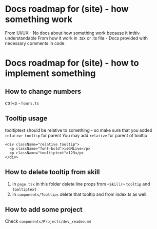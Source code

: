 # Docs roadmap for (site) - how something work

From UI/UX - No docs about how something work because it intitiv understandable
From how it work in .tsx or .ts file - Docs provided with necessary comments in code

# Docs roadmap for (site) - how to implement something

## How to change numbers

ctrl+p - `hours.ts`

## Tooltip usage

tooltiptext should be relative to something - so make sure that you added `relative tooltip` for parent
You may add `relative` for parent of tooltip

```tsx
<div className="relative tooltip">
  <p className="font-bold">isGMLive</p>
  <p className="tooltiptext">123</p>
</div>
```

## How to delete tooltip from skill

1. In `page.tsx` in this folder delete line props from `<Skill/>` `tooltip` and `tooltiptext`
2. In `components/Tooltips` delete that tooltip and from index.ts as well

## How to add some project

Check `components/Projects/dev_readme.md`
